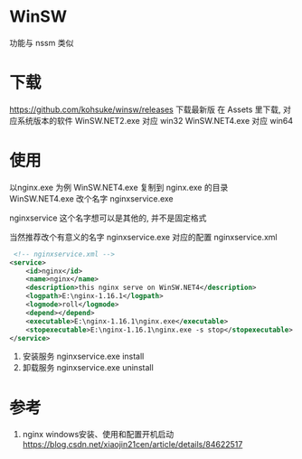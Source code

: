 # WinSW

功能与 nssm 类似
# 下载
https://github.com/kohsuke/winsw/releases 下载最新版
在 Assets 里下载, 对应系统版本的软件
WinSW.NET2.exe 对应 win32
WinSW.NET4.exe 对应 win64

# 使用

以nginx.exe 为例
WinSW.NET4.exe 复制到 nginx.exe 的目录
WinSW.NET4.exe 改个名字 nginxservice.exe

nginxservice 这个名字想可以是其他的, 并不是固定格式

当然推荐改个有意义的名字
nginxservice.exe 对应的配置 nginxservice.xml


```xml
 <!-- nginxservice.xml -->
<service>
	<id>nginx</id>
	<name>nginx</name>
	<description>this nginx serve on WinSW.NET4</description>
	<logpath>E:\nginx-1.16.1</logpath>
	<logmode>roll</logmode>
	<depend></depend>
	<executable>E:\nginx-1.16.1\nginx.exe</executable>
	<stopexecutable>E:\nginx-1.16.1\nginx.exe -s stop</stopexecutable>
</service>
```

1. 安装服务
nginxservice.exe install
2. 卸载服务
nginxservice.exe uninstall

# 参考
1. nginx windows安装、使用和配置开机启动
https://blog.csdn.net/xiaojin21cen/article/details/84622517

